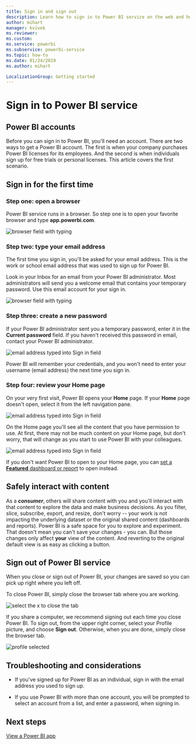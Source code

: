 ```yaml
---
title: Sign in and sign out
description: Learn how to sign in to Power BI service on the web and how to sign out.
author: mihart
manager: kvivek
ms.reviewer:  
ms.custom:  
ms.service: powerbi
ms.subservice: powerbi-service
ms.topic: how-to
ms.date: 01/24/2019
ms.author: mihart

LocalizationGroup: Getting started
---
```


# Sign in to Power BI service

## Power BI accounts
Before you can sign in to Power BI, you'll need an account. There are two ways to get a Power BI account. The first is when your company purchases Power BI licenses for its employees. And the second is when individuals sign up for free trials or personal licenses. This article covers the first scenario.

## Sign in for the first time

### Step one: open a browser
Power BI service runs in a browser.  So step one is to open your favorite browser and type **app.powerbi.com**.

![browser field with typing](media/end-user-sign-in/power-bi-sign-in.png)

### Step two: type your email address
The first time you sign in, you'll be asked for your email address.  This is the work or school email address that was used to sign up for Power BI.  

Look in your Inbox for an email from your Power BI administrator. Most administrators will send you a welcome email that contains your temporary password. Use this email account for your sign in. 

![browser field with typing](media/end-user-sign-in/power-bi-email2.png)


 
### Step three: create a new password
If your Power BI administrator sent you a temporary password, enter it in the **Current password** field. 
If you haven't received this password in email, contact your Power BI administrator.

![email address typed into Sign in field](media/end-user-sign-in/power-bi-login2.png)

Power BI will remember your credentials, and you won't need to enter your username (email address) the next time you sign in. 

### Step four: review your Home page
On your very first visit, Power BI opens your **Home** page. If your **Home** page doesn't open, select it from the left navigation pane. 

![email address typed into Sign in field](media/end-user-sign-in/power-bi-home-select.png)

On the Home page you'll see all the content that you have permission to use. At first, there may not be much content on your Home page, but don't worry, that will change as you start to use Power BI with your colleagues. 

![email address typed into Sign in field](media/end-user-sign-in/power-bi-home2.png)

If you don't want Power BI to open to your Home page, you can [set a **Featured** dashboard or report](end-user-featured.md) to open instead. 

## Safely interact with content
As a ***consumer***, others will share content with you and you'll interact with that content to explore the data and make business decisions.  As you filter, slice, subscribe, export, and resize, don't worry -- your work is not impacting the underlying dataset or the original shared content (dashboards and reports). Power BI is a safe space for you to explore and experiment. 
That doesn't mean you can't save your changes - you can. But those changes only affect **your** view of the content. And reverting to the original default view is as easy as clicking a button.

## Sign out of Power BI service
When you close or sign out of Power BI, your changes are saved so you can pick up right where you left off.

To close Power BI, simply close the browser tab where you are working. 

![select the x to close the tab](media/end-user-sign-in/power-bi-close.png) 

If you share a computer, we recommend signing out each time you close Power BI.  To sign out, from the upper right corner, select your Profile picture, and choose **Sign out**. Otherwise, when you are done, simply close the browser tab.

![profile selected](media/end-user-sign-in/power-bi-sign-out.png) 

## Troubleshooting and considerations
- If you've signed up for Power BI as an individual, sign in with the email address you used to sign up.

- If you use Power BI with more than one account, you will be prompted to select an account from a list, and enter a password, when signing in. 

## Next steps
[View a Power BI app](end-user-app-view.md)

